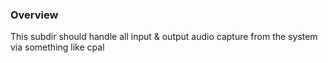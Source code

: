 ### Overview

This subdir should handle all input & output audio capture from the system via something like cpal
